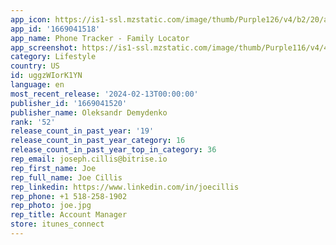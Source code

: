 ```yaml
---
app_icon: https://is1-ssl.mzstatic.com/image/thumb/Purple126/v4/b2/20/aa/b220aa24-0be6-40b7-7833-9d1091b7f602/AppIcon-0-0-1x_U007ephone-0-0-0-85-220.png/1024x1024bb.png
app_id: '1669041518'
app_name: Phone Tracker - Family Locator
app_screenshot: https://is1-ssl.mzstatic.com/image/thumb/Purple116/v4/49/5f/18/495f18db-b60e-cd6d-27ed-6098b7d4da6c/098453b6-92a0-41b1-92bd-c5c544ac3ebd_16.jpg/1242x2688bb.png
category: Lifestyle
country: US
id: uggzWIorK1YN
language: en
most_recent_release: '2024-02-13T00:00:00'
publisher_id: '1669041520'
publisher_name: Oleksandr Demydenko
rank: '52'
release_count_in_past_year: '19'
release_count_in_past_year_category: 16
release_count_in_past_year_top_in_category: 36
rep_email: joseph.cillis@bitrise.io
rep_first_name: Joe
rep_full_name: Joe Cillis
rep_linkedin: https://www.linkedin.com/in/joecillis
rep_phone: +1 518-258-1902
rep_photo: joe.jpg
rep_title: Account Manager
store: itunes_connect
---
```

